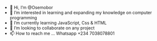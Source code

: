 - 👋 Hi, I’m @Osemobor
- 👀 I’m interested in learning and expanding my knowledge on computer programming
- 🌱 I’m currently learning JavaScript, Css & HTML
- 💞️ I’m looking to collaborate on any project
- 📫 How to reach me ... Whatsapp +234 7038078801

<!---
Osemobor/Osemobor is a ✨ special ✨ repository because its `README.md` (this file) appears on your GitHub profile.
You can click the Preview link to take a look at your changes.
--->
